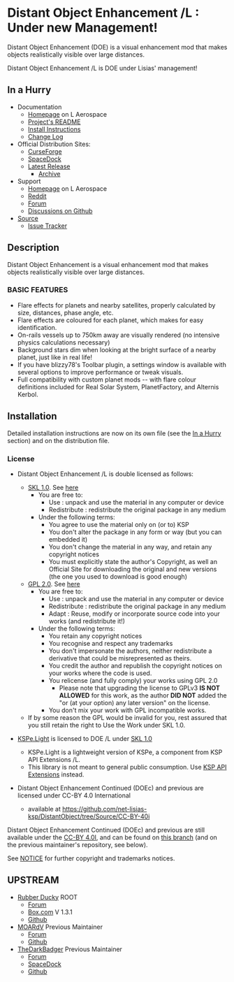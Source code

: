 # Distant Object Enhancement /L : Under new Management!

Distant Object Enhancement (DOE) is a visual enhancement mod that makes objects realistically visible over large distances.

Distant Object Enhancement /L is DOE under Lisias' management!


## In a Hurry

* Documentation
	+ [Homepage](http://ksp.lisias.net/add-ons/DistantObject/) on L Aerospace
	+ [Project's README](https://github.com/net-lisias-ksp/DistantObject/blob/master/README.md)
	+ [Install Instructions](https://github.com/net-lisias-ksp/DistantObject/blob/master/INSTALL.md)
	+ [Change Log](./CHANGE_LOG.md)
* Official Distribution Sites:
	+ [CurseForge](https://legacy.curseforge.com/kerbal/ksp-mods/distant-object-enhancement-l)
	+ [SpaceDock](https://spacedock.info/mod/2274/Distant%20Object%20Enhancement%20/L)
	+ [Latest Release](https://github.com/net-lisias-ksp/DistantObject/releases)
		- [Archive](https://github.com/net-lisias-ksp/DistantObject/tree/Archive)
* Support
	+ [Homepage](http://ksp.lisias.net/add-ons/DistantObject/Support/) on L Aerospace
	+ [Reddit](https://www.reddit.com/r/net_lisias_ksp/)
	+ [Forum](https://forum.kerbalspaceprogram.com/index.php?/topic/179030-*/)
	+ [Discussions on Github](https://github.com/net-lisias-ksp/DistantObject/discussions/categories/support)
* [Source](https://github.com/net-lisias-ksp/DistantObject)
	+ [Issue Tracker](https://github.com/net-lisias-ksp/DistantObject/issues)


## Description

Distant Object Enhancement is a visual enhancement mod that makes objects realistically visible over large distances.

### BASIC FEATURES

* Flare effects for planets and nearby satellites, properly calculated by size, distances, phase angle, etc.
* Flare effects are coloured for each planet, which makes for easy identification.
* On-rails vessels up to 750km away are visually rendered (no intensive physics calculations necessary)
* Background stars dim when looking at the bright surface of a nearby planet, just like in real life!
* If you have blizzy78's Toolbar plugin, a settings window is available with several options to improve performance or tweak visuals.
* Full compatibility with custom planet mods -- with flare colour definitions included for Real Solar System, PlanetFactory, and Alternis Kerbol.


## Installation

Detailed installation instructions are now on its own file (see the [In a Hurry](#in-a-hurry) section) and on the distribution file.

### License

* Distant Object Enhancement /L is double licensed as follows:
	+ [SKL 1.0](https://ksp.lisias.net/SKL-1_0.txt). See [here](./LICENSE.SKL-1_0)
		+ You are free to:
			- Use : unpack and use the material in any computer or device
			- Redistribute : redistribute the original package in any medium
		+ Under the following terms:
			- You agree to use the material only on (or to) KSP
			- You don't alter the package in any form or way (but you can embedded it)
			- You don't change the material in any way, and retain any copyright notices
			- You must explicitly state the author's Copyright, as well an Official Site for downloading the original and new versions (the one you used to download is good enough)
	+ [GPL 2.0](https://www.gnu.org/licenses/gpl-2.0.txt). See [here](./LICENSE.GPL-2_0)
		+ You are free to:
			- Use : unpack and use the material in any computer or device
			- Redistribute : redistribute the original package in any medium
			- Adapt : Reuse, modify or incorporate source code into your works (and redistribute it!) 
		+ Under the following terms:
			- You retain any copyright notices
			- You recognise and respect any trademarks
			- You don't impersonate the authors, neither redistribute a derivative that could be misrepresented as theirs.
			- You credit the author and republish the copyright notices on your works where the code is used.
			- You relicense (and fully comply) your works using GPL 2.0
				- Please note that upgrading the license to GPLv3 **IS NOT ALLOWED** for this work, as the author **DID NOT** added the "or (at your option) any later version" on the license.
			- You don't mix your work with GPL incompatible works.
	+ If by some reason the GPL would be invalid for you, rest assured that you still retain the right to Use the Work under SKL 1.0. 
* [KSPe.Light](https://github.com/net-lisias-ksp/KSPAPIExtensions/tree/local/DOE) is licensed to DOE /L under [SKL 1.0](https://ksp.lisias.net/SKL-1_0.txt)
	+ KSPe.Light is a lightweight version of KSPe, a component from KSP API Extensions /L.
	+ This library is not meant to general public consumption. Use [KSP API Extensions](https://github.com/net-lisias-ksp/KSPAPIExtensions/releases) instead.

* Distant Object Enhancement Continued (DOEc) and previous are licensed under CC-BY 4.0 International
    + available at https://github.com/net-lisias-ksp/DistantObject/tree/Source/CC-BY-40i

Distant Object Enhancement Continued (DOEc) and previous are still available under the [CC-BY 4.0I](https://creativecommons.org/licenses/by/4.0/), and can be found on [this branch](https://github.com/net-lisias-ksp/DistantObject/tree/Source/CC-BY-40i) (and on the previous maintainer's repository, see below).

See [NOTICE](./NOTICE) for further copyright and trademarks notices.


## UPSTREAM

* [Rubber Ducky](https://forum.kerbalspaceprogram.com/index.php?/profile/26395-rubber-ducky/) ROOT
	+ [Forum](https://forum.kerbalspaceprogram.com/index.php?/topic/63457-*)
	+ [Box.com](https://app.box.com/s/7xdwo92oc00dkjxkilwb) V 1.3.1
	+ [Github](https://github.com/duckytopia/DistantObject)
* [MOARdV](https://forum.kerbalspaceprogram.com/index.php?/profile/60950-moardv/) Previous Maintainer
	+ [Forum](https://forum.kerbalspaceprogram.com/index.php?/topic/89214-*) 
	+ [Github](https://github.com/MOARdV/DistantObject/)
* [TheDarkBadger](https://forum.kerbalspaceprogram.com/index.php?/profile/201198-thedarkbadger/) Previous Maintainer
	+ [Forum](https://forum.kerbalspaceprogram.com/index.php?/topic/189759-*/) 
	+ [SpaceDock](https://spacedock.info/mod/2274/Distant%20Object%20Enhancement%20Continued)
	+ [Github](https://github.com/TheDarkBadger/DistantObject)
